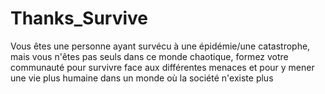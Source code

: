 # Thanks_Survive
Vous êtes une personne ayant survécu à une épidémie/une catastrophe, mais vous n'êtes pas seuls dans ce monde chaotique, formez votre communauté pour survivre face aux différentes menaces et pour y mener une vie plus humaine dans un monde où la société n'existe plus
